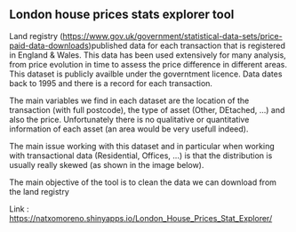 ## London house prices stats explorer tool

Land registry (https://www.gov.uk/government/statistical-data-sets/price-paid-data-downloads)published data for each transaction that is registered in England & Wales. This data has been used extensively for many analysis, from price evolution in time to assess the price difference in different areas. This dataset is publicly availble under the governtment licence. Data dates back to 1995 and there is a record for each transaction.

The main variables we find in each dataset are the location of the transaction (with full postcode), the type of asset (Other, DEtached, ...) and also the price. Unfortunately there is no qualitative or quantitative information of each asset (an area would be very usefull indeed).

The main issue working with this dataset and in particular when working with transactional data (Residential, Offices, ...) is that the distribution is usually really skewed (as shown in the image below).



The main objective of the tool is to clean the data we can download from the land registry 

Link : https://natxomoreno.shinyapps.io/London_House_Prices_Stat_Explorer/
